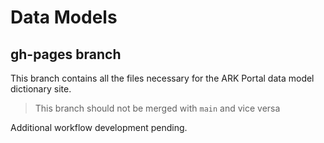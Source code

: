 # Data Models

## gh-pages branch

This branch contains all the files necessary for the ARK Portal data model dictionary 
site. 

> This branch should not be merged with `main` and vice versa

Additional workflow development pending.